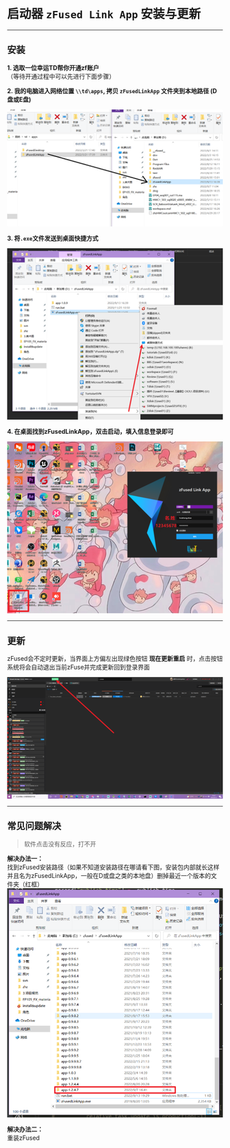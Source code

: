 # 启动器 `zFused Link App` 安装与更新
---

## 安装
  
**1. 选取一位幸运TD帮你开通zf账户**  
  （等待开通过程中可以先进行下面步骤）

**2. 我的电脑进入网络位置 `\\td\apps`, 拷贝 `zFusedLinkApp` 文件夹到本地路径 (D盘或E盘)**

![安装](pipeline/../images/install&update/link_install.png)

**3. 将`.exe`文件发送到桌面快捷方式**

![快捷](pipeline/../images/install&update/link_open.png)

**4. 在桌面找到zFusedLinkApp，双击启动，填入信息登录即可**

![登录](pipeline/../images/install&update/link_login.png)

---

## 更新
zFused会不定时更新，当界面上方偏左出现绿色按钮 **现在更新重启** 时，点击按钮系统将会自动退出当前zFuse并完成更新回到登录界面

![登录](pipeline/../images/install&update/link_update.png)

---

## 常见问题解决
> 软件点击没有反应，打不开
  
**解决办法一：**  
找到zFused安装路径（如果不知道安装路径在哪请看下图，安装包内部就长这样并且名为zFusedLinkApp，一般在D或盘之类的本地盘）删掉最近一个版本的文件夹（红框）  
![登录](pipeline/../images/install&update/link_delete.png)

**解决办法二：**  
重装zFused

